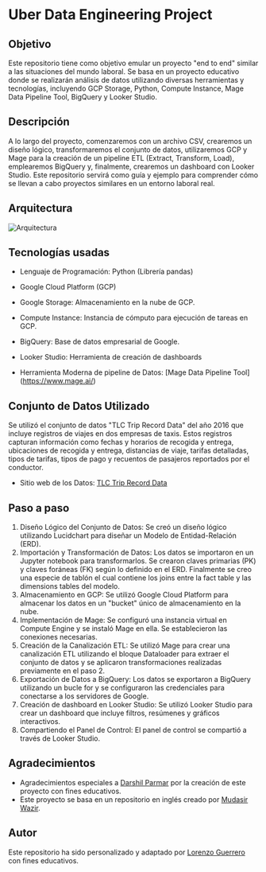 # Uber Data Engineering Project


## Objetivo
Este repositorio tiene como objetivo emular un proyecto "end to end" similar a las situaciones del mundo laboral. Se basa en un proyecto educativo donde se realizarán análisis de datos utilizando diversas herramientas y tecnologías, incluyendo GCP Storage, Python, Compute Instance, Mage Data Pipeline Tool, BigQuery y Looker Studio.

## Descripción
A lo largo del proyecto, comenzaremos con un archivo CSV, crearemos un diseño lógico, transformaremos el conjunto de datos, utilizaremos GCP y Mage para la creación de un pipeline ETL (Extract, Transform, Load), emplearemos BigQuery y, finalmente, crearemos un dashboard con Looker Studio. Este repositorio servirá como guía y ejemplo para comprender cómo se llevan a cabo proyectos similares en un entorno laboral real.

## Arquitectura 
![Arquitectura](https://github.com/LorenzoG9917/uber_data_engineer/assets/121797266/e5f1c003-b440-4fb8-bd34-0c2a1589507b)
## Tecnologías usadas
- Lenguaje de Programación: Python (Librería pandas)

- Google Cloud Platform (GCP)
- Google Storage: Almacenamiento en la nube de GCP.
- Compute Instance: Instancia de cómputo para ejecución de tareas en GCP.
- BigQuery: Base de datos empresarial de Google.
- Looker Studio: Herramienta de creación de dashboards
- Herramienta Moderna de pipeline de Datos: [Mage Data Pipeline Tool] (https://www.mage.ai/)

## Conjunto de Datos Utilizado

Se utilizó el conjunto de datos "TLC Trip Record Data" del año 2016 que incluye registros de viajes en dos empresas de taxis. Estos registros capturan información como fechas y horarios de recogida y entrega, ubicaciones de recogida y entrega, distancias de viaje, tarifas detalladas, tipos de tarifas, tipos de pago y recuentos de pasajeros reportados por el conductor.
- Sitio web de los Datos: [TLC Trip Record Data](https://www.nyc.gov/site/tlc/about/tlc-trip-record-data.page)

## Paso a paso
1. Diseño Lógico del Conjunto de Datos: Se creó un diseño lógico utilizando Lucidchart para diseñar un Modelo de Entidad-Relación (ERD).
2. Importación y Transformación de Datos: Los datos se importaron en un Jupyter notebook para transformarlos. Se crearon claves primarias (PK) y claves foráneas (FK) según lo definido en el ERD. Finalmente se creo una especie de tablón el cual contiene los joins entre la fact table y las dimensions tables del modelo.
3. Almacenamiento en GCP: Se utilizó Google Cloud Platform para almacenar los datos en un "bucket" único de almacenamiento en la nube.
4. Implementación de Mage: Se configuró una instancia virtual en Compute Engine y se instaló Mage en ella. Se establecieron las conexiones necesarias.
5. Creación de la Canalización ETL: Se utilizó Mage para crear una canalización ETL utilizando el bloque Dataloader para extraer el conjunto de datos y se aplicaron transformaciones realizadas previamente en el paso 2.
6. Exportación de Datos a BigQuery: Los datos se exportaron a BigQuery utilizando un bucle for y se configuraron las credenciales para conectarse a los servidores de Google.
7. Creación de dashboard en Looker Studio: Se utilizó Looker Studio para crear un dashboard que incluye filtros, resúmenes y gráficos interactivos.
8. Compartiendo el Panel de Control: El panel de control se compartió a través de Looker Studio.


## Agradecimientos

- Agradecimientos especiales a [Darshil Parmar](https://www.linkedin.com/in/darshil-parmar/) por la creación de este proyecto con fines educativos.
- Este proyecto se basa en un repositorio en inglés creado por [Mudasir Wazir](https://www.linkedin.com/in/mudasir-wazir/).

## Autor

Este repositorio ha sido personalizado y adaptado por [Lorenzo Guerrero](https://www.linkedin.com/feed/) con fines educativos.
